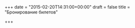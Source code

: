 +++
date = "2015-02-20T14:31:00+00:00"
draft = false
title = "Бронирование билетов"

+++
<div id="agentruIframeWrapper"></div>
<script id="agentruIframeScript" type="text/javascript" src="https://www.agent.ru/ru/script/iframe?name=visahundredotwo"></script>

